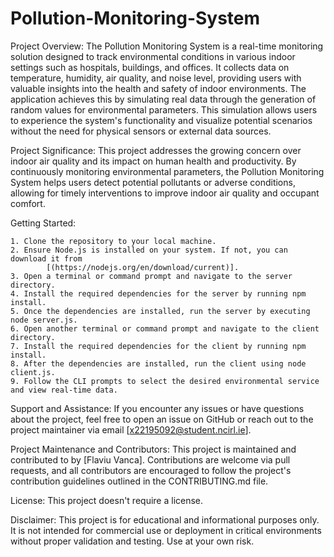# Pollution-Monitoring-System

Project Overview:
    The Pollution Monitoring System is a real-time monitoring solution designed to track environmental conditions in various indoor settings such as hospitals, buildings, and offices. It collects data on temperature, humidity, air quality, and noise level, providing users with valuable insights into the health and safety of indoor environments. The application achieves this by simulating real data through the generation of random values for environmental parameters. This simulation allows users to experience the system's functionality and visualize potential scenarios without the need for physical sensors or external data sources.

Project Significance:
    This project addresses the growing concern over indoor air quality and its impact on human health and productivity. By continuously monitoring environmental parameters, the Pollution Monitoring System helps users detect potential pollutants or adverse conditions, allowing for timely interventions to improve indoor air quality and occupant comfort.

Getting Started:

    1. Clone the repository to your local machine.
    2. Ensure Node.js is installed on your system. If not, you can download it from 
            [(https://nodejs.org/en/download/current)].
    3. Open a terminal or command prompt and navigate to the server directory.
    4. Install the required dependencies for the server by running npm install.
    5. Once the dependencies are installed, run the server by executing node server.js.
    6. Open another terminal or command prompt and navigate to the client directory.
    7. Install the required dependencies for the client by running npm install.
    8. After the dependencies are installed, run the client using node client.js.
    9. Follow the CLI prompts to select the desired environmental service and view real-time data.

Support and Assistance:
    If you encounter any issues or have questions about the project, feel free to open an issue on GitHub or reach out to the project maintainer via email [x22195092@student.ncirl.ie].

Project Maintenance and Contributors:
    This project is maintained and contributed to by [Flaviu Vanca]. Contributions are welcome via pull requests, and all contributors are encouraged to follow the project's contribution guidelines outlined in the CONTRIBUTING.md file.

License:
    This project doesn't require a license.

Disclaimer:
    This project is for educational and informational purposes only. It is not intended for commercial use or deployment in critical environments without proper validation and testing. Use at your own risk.